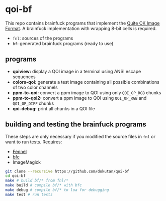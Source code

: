 # qoi-bf

This repo contains brainfuck programs that implement the [Quite OK Image Format](https://qoiformat.org/). A brainfuck implementation with wrapping 8-bit cells is required.

- `fnl`: sources of the programs
- `bf`: generated brainfuck programs (ready to use)

## programs

- **qoiview:** display a QOI image in a terminal using ANSI escape sequences
- **colors-qoi:** generate a test image containing all possible combinations of two color channels
- **ppm-to-qoi:** convert a ppm image to QOI using only `QOI_OP_RGB` chunks
- **ppm-to-qoi2:** convert a ppm image to QOI using `QOI_OP_RGB` and `QOI_OP_DIFF` chunks
- **qoi-debug:** print all chunks in a QOI file

## building and testing the brainfuck programs
These steps are only necessary if you modified the source files in `fnl` or want to run tests. Requires:
- [Fennel](https://fennel-lang.org/)
- [bfc](https://bfc.wilfred.me.uk/)
- ImageMagick
```sh
git clone --recursive https://github.com/dokutan/qoi-bf
cd qoi-bf
make # build bf/* from fnl/*
make build # compile bf/* with bfc
make debug # compile bf/* to lua for debugging
make test # run tests
```
